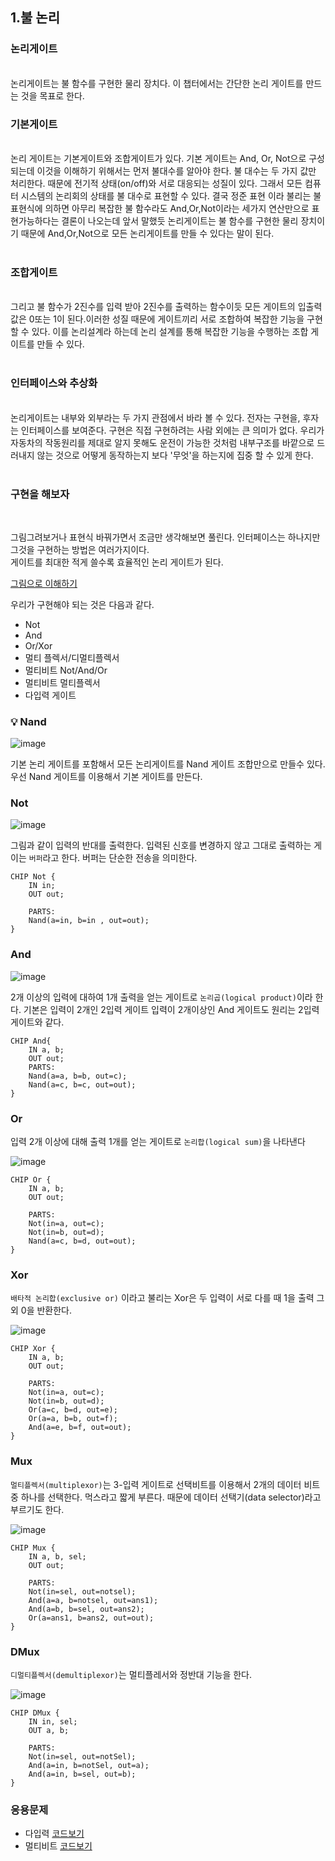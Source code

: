 
## 1.불 논리

### 논리게이트
<br>
논리게이트는 불 함수를 구현한 물리 장치다.
이 챕터에서는 간단한 논리 게이트를 만드는 것을 목표로 한다.<br>

### 기본게이트
<br>
논리 게이트는 기본게이트와 조합게이트가 있다. 기본 게이트는 And, Or, Not으로 구성되는데 이것을 이해하기 위해서는 먼저 불대수를 알아야 한다.
불 대수는 두 가지 값만 처리한다. 때문에 전기적 상태(on/off)와 서로 대응되는 성질이 있다. 
그래서 모든 컴퓨터 시스템의 논리회의 상태를 불 대수로 표현할  수 있다. 결국 정준 표현 이라 불리는 불 표현식에 의하면 아무리 복잡한 불 함수라도 And,Or,Not이라는 세가지 연산만으로 표현가능하다는 결론이 나오는데 앞서 말했듯 논리게이트는 불 함수를 구현한 물리 장치이기 때문에 And,Or,Not으로 모든 논리게이트를 만들 수 있다는 말이 된다.<br><br>

### 조합게이트
<br>
그리고 불 함수가 2진수를 입력 받아 2진수를 출력하는 함수이듯 모든 게이트의 입출력 값은 0또는 1이 된다.이러한 성질 때문에 게이트끼리 서로 조합하여 복잡한 기능을 구현할 수 있다. 이를 논리설계라 하는데 논리 설계를 통해 복잡한 기능을 수행하는 조합 게이트를 만들 수 있다.<br><br>

### 인터페이스와 추상화
<br>
논리게이트는 내부와 외부라는 두 가지 관점에서 바라 볼 수 있다. 전자는 구현을, 후자는 인터페이스를 보여준다. 구현은 직접 구현하려는 사람 외에는 큰 의미가 없다. 우리가 자동차의 작동원리를 제대로 알지 못해도 운전이 가능한 것처럼 내부구조를 바깥으로 드러내지 않는 것으로 어떻게 동작하는지 보다 '무엇'을 하는지에 집중 할 수 있게 한다.<br><br>

### 구현을 해보자
<br>

그림그려보거나 표현식 바꿔가면서 조금만 생각해보면 풀린다.
인터페이스는 하나지만 그것을 구현하는 방법은 여러가지이다.   
게이트를 최대한 적게 쓸수록 효율적인 논리 게이트가 된다.   

[그림으로 이해하기](https://nandgame.com/)   

우리가 구현해야 되는 것은 다음과 같다.
- Not 
- And 
- Or/Xor
- 멀티 플렉서/디멀티플렉서
- 멀티비트 Not/And/Or
- 멀티비트 멀티플렉서
- 다입력 게이트

### 💡 Nand
![image](https://user-images.githubusercontent.com/51963264/186907048-ccec02b1-fcb6-4e06-b59d-5560be5d6922.png)

기본 논리 게이트를 포함해서 모든 논리게이트를 Nand 게이트 조합만으로 만들수 있다. 우선 Nand 게이트를 이용해서 기본 게이트를 만든다. 

### Not
![image](https://user-images.githubusercontent.com/51963264/186907576-f7f0d1e9-5a02-4e7e-827b-a6bfd267281f.png)

그림과 같이 입력의 반대를 출력한다. 입력된 신호를 변경하지 않고 그대로 출력하는 게이는 `버퍼`라고 한다. 버퍼는 단순한 전송을 의미한다.

```
CHIP Not {
    IN in;
    OUT out;

    PARTS:
    Nand(a=in, b=in , out=out);
}
```

### And

![image](https://user-images.githubusercontent.com/51963264/186908801-a7109f94-c262-4789-a140-28a4e9e00859.png)


2개 이상의 입력에 대하여 1개 출력을 얻는 게이트로 `논리곱(logical product)`이라 한다. 기본은 입력이 2개인 2입력 게이트 입력이 2개이상인 And 게이트도 원리는 2입력 게이트와 같다.

```
CHIP And{
    IN a, b;
    OUT out;
    PARTS:
    Nand(a=a, b=b, out=c);
    Nand(a=c, b=c, out=out);
}
```

### Or

입력 2개 이상에 대해 출력 1개를 얻는 게이트로 `논리합(logical sum)`을 나타낸다

![image](https://user-images.githubusercontent.com/51963264/186915409-389845f9-7968-4b1c-887f-334179350ef9.png)

```
CHIP Or {
    IN a, b;
    OUT out;

    PARTS:
    Not(in=a, out=c);
    Not(in=b, out=d);
    Nand(a=c, b=d, out=out);
}
```
### Xor
`배타적 논리합(exclusive or)` 이라고 불리는 Xor은 두 입력이 서로 다를 때 1을 출력 그외 0을 반환한다. 

![image](https://user-images.githubusercontent.com/51963264/186916263-ce2176cf-7b26-4fa3-9233-410f26d4a134.png)


```
CHIP Xor {
    IN a, b;
    OUT out;

    PARTS:
    Not(in=a, out=c);
    Not(in=b, out=d);
    Or(a=c, b=d, out=e);
    Or(a=a, b=b, out=f);
    And(a=e, b=f, out=out);
}
```
### Mux

`멀티플렉서(multiplexor)`는 3-입력 게이트로  선택비트를 이용해서 2개의 데이터 비트중 하나를 선택한다. 먹스라고 짧게 부른다. 때문에 데이터 선택기(data selector)라고 부르기도 한다.

![image](https://user-images.githubusercontent.com/51963264/186921847-f6221242-6b7a-4b9b-a24a-16f75a349991.png)


```
CHIP Mux {
    IN a, b, sel;
    OUT out;

    PARTS:
    Not(in=sel, out=notsel);
    And(a=a, b=notsel, out=ans1);
    And(a=b, b=sel, out=ans2);
    Or(a=ans1, b=ans2, out=out);
}
```
### DMux
`디멀티플렉서(demultiplexor)`는 멀티플레서와 정반대 기능을 한다.

![image](https://user-images.githubusercontent.com/51963264/186925390-7b0959f5-00f5-4c3f-9379-625c36139b9f.png)

```
CHIP DMux {
    IN in, sel;
    OUT a, b;

    PARTS:
    Not(in=sel, out=notSel);
    And(a=in, b=notSel, out=a);
    And(a=in, b=sel, out=b);
}
```
### 응용문제
- 다입력 [코드보기](./01/%EB%8B%A4%EC%9E%85%EB%A0%A5/)
- 멀티비트 [코드보기](./01/%EB%A9%80%ED%8B%B0%EB%B9%84%ED%8A%B8/)

